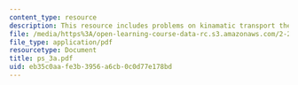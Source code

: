 ```yaml
---
content_type: resource
description: This resource includes problems on kinamatic transport theorem.
file: /media/https%3A/open-learning-course-data-rc.s3.amazonaws.com/2-20-marine-hydrodynamics-13-021-spring-2005/eb35c0aafe3b3956a6cb0c0d77e178bd_ps_3a.pdf
file_type: application/pdf
resourcetype: Document
title: ps_3a.pdf
uid: eb35c0aa-fe3b-3956-a6cb-0c0d77e178bd
---
```

